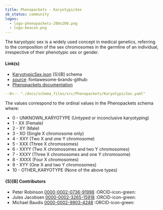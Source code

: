 ```yaml
---
title: Phenopackets - KaryotypicSex
sb_status: community
logos:
  - logo-phenopackets-200x200.png
  - logo-beacon.png
---
```


The karyotypic sex is a widely used concept in medical genetics, referring to
the composition of the sex chromosomes in the germline of an individual, irrespective
of their phenotypic sex or gender.

<!--more-->

#### Link(s)

* [KaryotypicSex.json](/schema_files/json/Phenopackets/KaryotypicSex.json) {S}[B] schema
* [source](https://github.com/phenopackets/phenopacket-schema) :fontawesome-brands-github:
* [Phenopackets documentation](https://phenopacket-schema.readthedocs.io)

<!--schema_block_start-->

``` yaml title="Schema (YAML version)"
--8<-- "./docs/schema_files/src/Phenopackets/KaryotypicSex.yaml"
```
<!--schema_block_end-->

The values correspond to the ordinal values in the Phenopackets schema where:

* 0 - UNKNOWN_KARYOTYPE (Untyped or inconclusive karyotyping)
* 1 - XX (Female)
* 2 - XY (Male)
* 3 - XO (Single X chromosome only)
* 4 - XXY (Two X and one Y chromosome)
* 5 - XXX (Three X chromosomes)
* 6 - XXYY (Two X chromosomes and two Y chromosomes)
* 7 - XXXY (Three X chromosomes and one Y chromosome)
* 8 - XXXX (Four X chromosomes)
* 9 - XYY (One X and two Y chromosomes)
* 10 - OTHER_KARYOTYPE (None of the above types)


#### {S}[B] Contributors

* Peter Robinson [0000-0002-0736-91998](https://orcid.org/0000-0002-0736-91998) :ORCID-icon-green:
* Jules Jacobsen [0000-0002-3265-15918](https://orcid.org/0000-0002-3265-15918) :ORCID-icon-green:
* Michael Baudis [0000-0002-9903-4248](https://orcid.org/0000-0002-9903-4248) :ORCID-icon-green:
